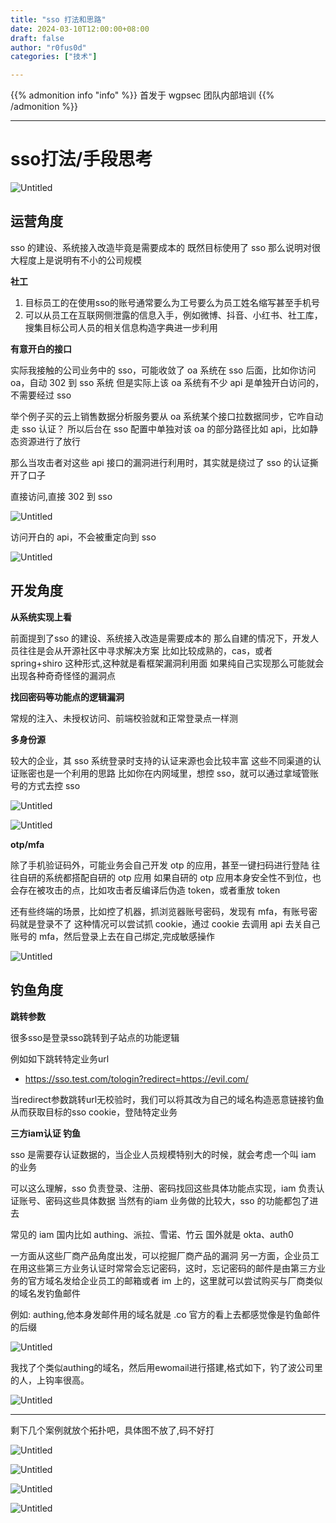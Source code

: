 ```yaml
---
title: "sso 打法和思路"
date: 2024-03-10T12:00:00+08:00
draft: false
author: "r0fus0d"
categories: ["技术"]

---
```


{{% admonition info "info" %}}
首发于 wgpsec 团队内部培训
{{% /admonition %}}

<!--more-->

---

# sso打法/手段思考

![Untitled](../../img/sso/1.PNG)

## 运营角度

sso 的建设、系统接入改造毕竟是需要成本的
既然目标使用了 sso 那么说明对很大程度上是说明有不小的公司规模

**社工**

1. 目标员工的在使用sso的账号通常要么为工号要么为员工姓名缩写甚至手机号
2. 可以从员工在互联网侧泄露的信息入手，例如微博、抖音、小红书、社工库，搜集目标公司人员的相关信息构造字典进一步利用

**有意开白的接口**

实际我接触的公司业务中的 sso，可能收敛了 oa 系统在 sso 后面，比如你访问 oa，自动 302 到 sso 系统
但是实际上该 oa 系统有不少 api 是单独开白访问的，不需要经过 sso

举个例子买的云上销售数据分析服务要从 oa 系统某个接口拉数据同步，它咋自动走 sso 认证？
所以后台在 sso 配置中单独对该 oa 的部分路径比如 api，比如静态资源进行了放行

那么当攻击者对这些 api 接口的漏洞进行利用时，其实就是绕过了 sso 的认证撕开了口子

直接访问,直接 302 到 sso

![Untitled](../../img/sso/2.PNG)

访问开白的 api，不会被重定向到 sso

![Untitled](../../img/sso/3.PNG)


## 开发角度

**从系统实现上看**

前面提到了sso 的建设、系统接入改造是需要成本的
那么自建的情况下，开发人员往往是会从开源社区中寻求解决方案
比如比较成熟的，cas，或者 spring+shiro 这种形式,这种就是看框架漏洞利用面
如果纯自己实现那么可能就会出现各种奇奇怪怪的漏洞点

**找回密码等功能点的逻辑漏洞**

常规的注入、未授权访问、前端校验就和正常登录点一样测

**多身份源**

较大的企业，其 sso 系统登录时支持的认证来源也会比较丰富
这些不同渠道的认证账密也是一个利用的思路
比如你在内网域里，想控 sso，就可以通过拿域管账号的方式去控 sso

![Untitled](../../img/sso/4.png)

![Untitled](../../img/sso/5.png)

**otp/mfa**

除了手机验证码外，可能业务会自己开发 otp 的应用，甚至一键扫码进行登陆
往往自研的系统都搭配自研的 otp 应用
如果自研的 otp 应用本身安全性不到位，也会存在被攻击的点，比如攻击者反编译后伪造 token，或者重放 token

还有些终端的场景，比如控了机器，抓浏览器账号密码，发现有 mfa，有账号密码就是登录不了
这种情况可以尝试抓 cookie，通过 cookie 去调用 api 去关自己账号的 mfa，然后登录上去在自己绑定,完成敏感操作

![Untitled](../../img/sso/6.png)

## 钓鱼角度

**跳转参数**

很多sso是登录sso跳转到子站点的功能逻辑

例如如下跳转特定业务url
- https://sso.test.com/tologin?redirect=https://evil.com/

当redirect参数跳转url无校验时，我们可以将其改为自己的域名构造恶意链接钓鱼
从而获取目标的sso cookie，登陆特定业务

**三方iam认证 钓鱼**

sso 是需要存认证数据的，当企业人员规模特别大的时候，就会考虑一个叫 iam 的业务

可以这么理解，sso 负责登录、注册、密码找回这些具体功能点实现，iam 负责认证账号、密码这些具体数据
当然有的iam 业务做的比较大，sso 的功能都包了进去

常见的 iam 国内比如 authing、派拉、雪诺、竹云
国外就是 okta、auth0

一方面从这些厂商产品角度出发，可以挖掘厂商产品的漏洞
另一方面，企业员工在用这些第三方业务认证时常常会忘记密码，这时，忘记密码的邮件是由第三方业务的官方域名发给企业员工的邮箱或者 im 上的，这里就可以尝试购买与厂商类似的域名发钓鱼邮件

例如: authing,他本身发邮件用的域名就是 .co 官方的看上去都感觉像是钓鱼邮件的后缀

![Untitled](../../img/sso/7.png)

我找了个类似authing的域名，然后用ewomail进行搭建,格式如下，钓了波公司里的人，上钩率很高。

![Untitled](../../img/sso/8.png)

---

剩下几个案例就放个拓扑吧，具体图不放了,码不好打

![Untitled](../../img/sso/9.png)

![Untitled](../../img/sso/10.png)

![Untitled](../../img/sso/11.png)

![Untitled](../../img/sso/12.png)
